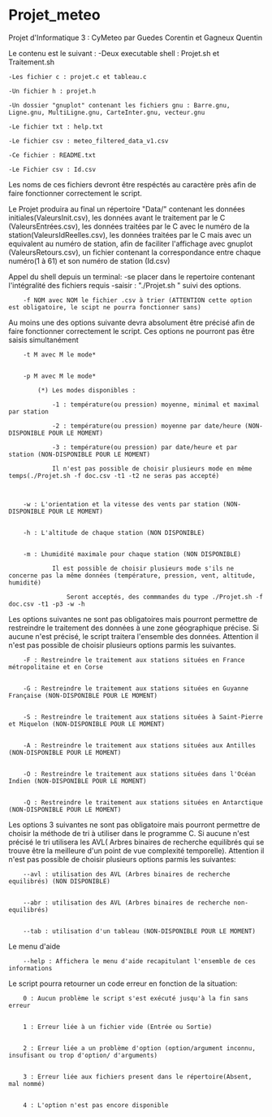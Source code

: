 # Projet_meteo


Projet d'Informatique 3 : CyMeteo 
	par Guedes Corentin et Gagneux Quentin





Le contenu est le suivant : 
	-Deux executable shell : Projet.sh et Traitement.sh
	
	-Les fichier c : projet.c et tableau.c
	
	-Un fichier h : projet.h
	
	-Un dossier "gnuplot" contenant les fichiers gnu : Barre.gnu, Ligne.gnu, MultiLigne.gnu, CarteInter.gnu, vecteur.gnu
	
	-Le fichier txt : help.txt
	
	-Le fichier csv : meteo_filtered_data_v1.csv 
	
	-Ce fichier : README.txt
	
	-Le Fichier csv : Id.csv
	


Les noms de ces fichiers devront être respéctés au caractère près afin de faire fonctionner correctement le script.

Le Projet produira au final un répertoire "Data/" contenant les données initiales(ValeursInit.csv), les données avant le traitement par le C (ValeursEntrées.csv), les données traitées par le C avec le numéro de la station(ValeursIdReelles.csv), les données traitées par le C mais avec un equivalent au numéro de station, afin de faciliter l'affichage avec gnuplot (ValeursRetours.csv), un fichier contenant la correspondance entre chaque numéro(1 à 61) et son numéro de station (Id.csv)


Appel du shell depuis un terminal:
	-se placer dans le repertoire contenant l'intégralité des fichiers requis
	-saisir :  "./Projet.sh " suivi des options.


		-f NOM avec NOM le fichier .csv à trier (ATTENTION cette option est obligatoire, le scipt ne pourra fonctionner sans)

 		
Au moins une des options suivante devra absolument être précisé afin de faire fonctionner correctement le script.
Ces options ne pourront pas être saisis simultanément 

		-t M avec M le mode* 

		
		-p M avec M le mode*

			(*) Les modes disponibles :
				
				-1 : température(ou pression) moyenne, minimal et maximal par station

				-2 : température(ou pression) moyenne par date/heure (NON-DISPONIBLE POUR LE MOMENT)

				-3 : température(ou pression) par date/heure et par station (NON-DISPONIBLE POUR LE MOMENT)
				
				Il n'est pas possible de choisir plusieurs mode en même temps(./Projet.sh -f doc.csv -t1 -t2 ne seras pas accepté)
				
	
	
		-w : L'orientation et la vitesse des vents par station (NON-DISPONIBLE POUR LE MOMENT)

		
		-h : L'altitude de chaque station (NON DISPONIBLE)


		-m : Lhumidité maximale pour chaque station (NON DISPONIBLE)

				Il est possible de choisir plusieurs mode s'ils ne concerne pas la même données (température, pression, vent, altitude, humidité)
				
					Seront acceptés, des commmandes du type ./Projet.sh -f doc.csv -t1 -p3 -w -h 







Les options suivantes ne sont pas obligatoires mais pourront permettre de restreindre le traitement des données à une zone géographique précise.
Si aucune n'est précisé, le script traitera l'ensemble des données. Attention il n'est pas possible de choisir plusieurs options parmis les suivantes.
	

		-F : Restreindre le traitement aux stations situées en France métropolitaine et en Corse


		-G : Restreindre le traitement aux stations situées en Guyanne Française (NON-DISPONIBLE POUR LE MOMENT)


		-S : Restreindre le traitement aux stations situées à Saint-Pierre et Miquelon (NON-DISPONIBLE POUR LE MOMENT)


		-A : Restreindre le traitement aux stations situées aux Antilles (NON-DISPONIBLE POUR LE MOMENT)


		-O : Restreindre le traitement aux stations situées dans l'Océan Indien (NON-DISPONIBLE POUR LE MOMENT)


		-Q : Restreindre le traitement aux stations situées en Antarctique (NON-DISPONIBLE POUR LE MOMENT)





Les options 3 suivantes ne sont pas obligatoire mais pourront permettre de choisir la méthode de tri à utiliser dans le programme C. Si aucune n'est précisé 
le tri utilisera les AVL( Arbres binaires de recherche equilibrés qui se trouve être la meilleure d'un point de vue complexité temporelle). Attention il n'est 
pas possible de choisir plusieurs options parmis les suivantes:

		--avl : utilisation des AVL (Arbres binaires de recherche equilibrés) (NON DISPONIBLE)


		--abr : utilisation des AVL (Arbres binaires de recherche non-equilibrés)


		--tab : utilisation d'un tableau (NON-DISPONIBLE POUR LE MOMENT)



Le menu d'aide

		

		--help : Affichera le menu d'aide recapitulant l'ensemble de ces informations

		
		
		
Le script pourra retourner un code erreur en fonction de la situation:

		
		
		0 : Aucun problème le script s'est exécuté jusqu'à la fin sans erreur 
		
		
		1 : Erreur liée à un fichier vide (Entrée ou Sortie)		
		
		
		2 : Erreur liée a un problème d'option (option/argument inconnu, insufisant ou trop d'option/ d'arguments)
		
		
		3 : Erreur liée aux fichiers present dans le répertoire(Absent, mal nommé)
		
		
		4 : L'option n'est pas encore disponible
		
		
		




















		
